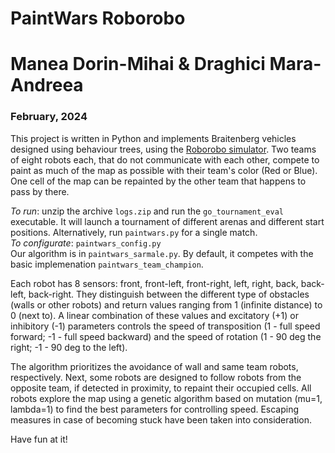 # PaintWars Roborobo

# Manea Dorin-Mihai & Draghici Mara-Andreea

### February, 2024

This project is written in Python and implements Braitenberg vehicles designed
using behaviour trees, using the [Roborobo simulator](https://github.com/nekonaute/SU-LU3IN025-robots/).
Two teams of eight robots each, that do not communicate with each other,
compete to paint as much of the map as possible with their team's color (Red or
Blue). One cell of the map can be repainted by the other team that happens to
pass by there.

*To run*: unzip the archive `logs.zip` and run the `go_tournament_eval`
executable. It will launch a tournament of different arenas and different start
positions. Alternatively, run `paintwars.py` for a single match.\
*To configurate*: `paintwars_config.py`\
Our algorithm is in `paintwars_sarmale.py`. By default, it competes with the
basic implemenation `paintwars_team_champion`.

Each robot has 8 sensors: front, front-left, front-right, left, right, back,
back-left, back-right. They distinguish between the different type of obstacles
(walls or other robots) and return values ranging from 1 (infinite distance) to
0 (next to). A linear combination of these values and excitatory (+1) or
inhibitory (-1) parameters controls the speed of transposition (1 - full speed
forward; -1 - full speed backward) and the speed of rotation (1 - 90 deg the
right; -1 - 90 deg to the left).

The algorithm prioritizes the avoidance of wall and same team robots,
respectively. Next, some robots are designed to follow robots from the opposite
team, if detected in proximity, to repaint their occupied cells. All robots
explore the map using a genetic algorithm based on mutation (mu=1, lambda=1) to
find the best parameters for controlling speed. Escaping measures in case of
becoming stuck have been taken into consideration.

Have fun at it!
